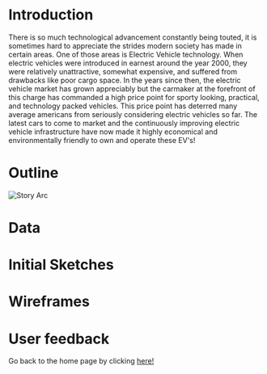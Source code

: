 # Introduction

There is so much technological advancement constantly being touted, it is sometimes hard to appreciate the strides modern society has made in certain areas. 
One of those areas is Electric Vehicle technology. When electric vehicles were introduced in earnest around the year 2000, they were relatively unattractive, 
somewhat expensive, and suffered from drawbacks like poor cargo space. In the years since then, the electric vehicle market has grown appreciably but the 
carmaker at the forefront of this charge has commanded a high price point for sporty looking, practical, and technology packed vehicles. This price point has 
deterred many average americans from seriously considering electric vehicles so far. The latest cars to come to market and the continuously improving electric vehicle infrastructure have now made it highly economical and environmentally friendly to own and operate these EV's!


# Outline

![Story Arc](https://user-images.githubusercontent.com/67769481/88490294-ac26e500-cf68-11ea-9194-4af4e4558856.png)




# Data



# Initial Sketches



# Wireframes



# User feedback 






Go back to the home page by clicking [here!](/README.md)
